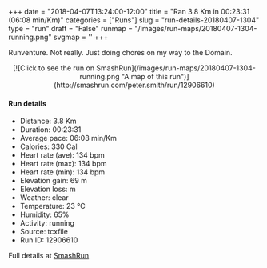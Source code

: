 +++
date = "2018-04-07T13:24:00-12:00"
title = "Ran 3.8 Km in 00:23:31 (06:08 min/Km)"
categories = ["Runs"]
slug = "run-details-20180407-1304"
type = "run"
draft = "False"
runmap = "/images/run-maps/20180407-1304-running.png"
svgmap = '<polyline points="0 90, 2 85, 3 82, 3 82, 6 80, 9 73, 9 70, 8 65, 11 64, 11 61, 11 60, 14 60, 15 59, 15 55, 16 54, 16 49, 18 47, 19 45, 18 39, 22 38, 24 35, 24 33, 27 31, 28 27, 28 21, 31 15, 33 13, 35 13, 37 11, 41 9, 42 9, 47 1, 48 1, 50 4, 56 8, 61 12, 62 13, 68 10, 70 9, 70 8, 71 5, 75 3, 85 6, 87 8, 88 10, 82 15, 80 19, 75 21, 66 32, 62 35, 61 36, 52 41, 50 45, 46 48, 45 50, 41 54, 39 56, 34 60, 34 61, 36 64, 45 70, 65 80, 71 81, 75 85, 78 86, 82 85, 85 85, 89 91, 100 99">'
+++

Runventure. Not really. Just doing chores on my way to the Domain. 

<!--more-->

<center>
[![Click to see the run on SmashRun](/images/run-maps/20180407-1304-running.png "A map of this run")](http://smashrun.com/peter.smith/run/12906610)
</center>

#### Run details

* Distance: 3.8 Km
* Duration: 00:23:31
* Average pace: 06:08 min/Km
* Calories: 330 Cal
* Heart rate (ave): 134 bpm
* Heart rate (max): 134 bpm
* Heart rate (min): 134 bpm
* Elevation gain: 69 m
* Elevation loss:  m
* Weather: clear
* Temperature: 23 &deg;C
* Humidity: 65%
* Activity: running
* Source: tcxfile
* Run ID: 12906610

Full details at [SmashRun](http://smashrun.com/peter.smith/run/12906610)